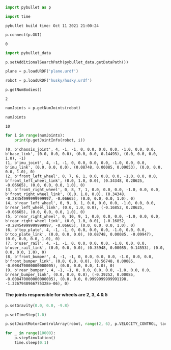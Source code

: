 ```python
import pybullet as p

import time
```

    pybullet build time: Oct 11 2021 21:00:24



```python
p.connect(p.GUI)
```




    0




```python
import pybullet_data

p.setAdditionalSearchPath(pybullet_data.getDataPath())
```


```python
plane = p.loadURDF('plane.urdf')
```


```python
robot = p.loadURDF('husky/husky.urdf')
```


```python
p.getNumBodies()
```




    2




```python
numJoints = p.getNumJoints(robot)

numJoints
```




    10




```python
for i in range(numJoints):
    print(p.getJointInfo(robot, i))
```

    (0, b'chassis_joint', 4, -1, -1, 0, 0.0, 0.0, 0.0, -1.0, 0.0, 0.0, b'base_link', (0.0, 0.0, 0.0), (0.0, 0.0, 0.14493), (0.0, 0.0, 0.0, 1.0), -1)
    (1, b'imu_joint', 4, -1, -1, 0, 0.0, 0.0, 0.0, -1.0, 0.0, 0.0, b'imu_link', (0.0, 0.0, 0.0), (0.08748, 0.00085, 0.09053), (0.0, 0.0, 0.0, 1.0), 0)
    (2, b'front_left_wheel', 0, 7, 6, 1, 0.0, 0.0, 0.0, -1.0, 0.0, 0.0, b'front_left_wheel_link', (0.0, 1.0, 0.0), (0.34348, 0.28625, -0.06665), (0.0, 0.0, 0.0, 1.0), 0)
    (3, b'front_right_wheel', 0, 8, 7, 1, 0.0, 0.0, 0.0, -1.0, 0.0, 0.0, b'front_right_wheel_link', (0.0, 1.0, 0.0), (0.34348, -0.28454999999999997, -0.06665), (0.0, 0.0, 0.0, 1.0), 0)
    (4, b'rear_left_wheel', 0, 9, 8, 1, 0.0, 0.0, 0.0, -1.0, 0.0, 0.0, b'rear_left_wheel_link', (0.0, 1.0, 0.0), (-0.16852, 0.28625, -0.06665), (0.0, 0.0, 0.0, 1.0), 0)
    (5, b'rear_right_wheel', 0, 10, 9, 1, 0.0, 0.0, 0.0, -1.0, 0.0, 0.0, b'rear_right_wheel_link', (0.0, 1.0, 0.0), (-0.16852, -0.28454999999999997, -0.06665), (0.0, 0.0, 0.0, 1.0), 0)
    (6, b'top_plate', 4, -1, -1, 0, 0.0, 0.0, 0.0, -1.0, 0.0, 0.0, b'top_plate_link', (0.0, 0.0, 0.0), (0.08748, 0.00085, -0.09947), (0.0, 0.0, 0.0, 1.0), 0)
    (7, b'user_rail', 4, -1, -1, 0, 0.0, 0.0, 0.0, -1.0, 0.0, 0.0, b'user_rail_link', (0.0, 0.0, 0.0), (0.35948, 0.00085, 0.14553), (0.0, 0.0, 0.0, 1.0), 0)
    (8, b'front_bumper', 4, -1, -1, 0, 0.0, 0.0, 0.0, -1.0, 0.0, 0.0, b'front_bumper_link', (0.0, 0.0, 0.0), (0.56748, 0.00085, -0.008470000000000005), (0.0, 0.0, 0.0, 1.0), 0)
    (9, b'rear_bumper', 4, -1, -1, 0, 0.0, 0.0, 0.0, -1.0, 0.0, 0.0, b'rear_bumper_link', (0.0, 0.0, 0.0), (-0.39252, 0.00085, -0.008470000000000005), (0.0, 0.0, 0.9999999999991198, -1.3267948966775328e-06), 0)

#### The joints responsible for wheels are 2, 3, 4 & 5

```python
p.setGravity(0.0, 0.0, -9.8)

p.setTimeStep(1.0)

p.setJointMotorControlArray(robot, range(2, 6), p.VELOCITY_CONTROL, targetVelocities = [0.5] * 4)
```


```python
for _ in range(10000):
    p.stepSimulation()
    time.sleep(0.1)
```
